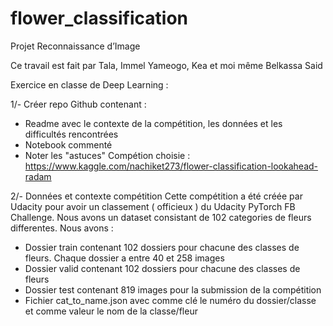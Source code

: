# flower_classification
Projet Reconnaissance d’Image

Ce travail est fait par Tala, Immel Yameogo, Kea et moi même Belkassa Said

Exercice en classe de Deep Learning :

1/- Créer repo Github contenant :
* Readme avec le contexte de la compétition, les données et les difficultés rencontrées
* Notebook commenté
* Noter les "astuces"
Compétion choisie : https://www.kaggle.com/nachiket273/flower-classification-lookahead-radam

2/- Données et contexte compétition
Cette compétition a été créée par Udacity pour avoir un classement ( officieux ) du Udacity PyTorch FB Challenge. Nous avons un dataset consistant de 102 categories de fleurs differentes. Nous avons :

* Dossier train contenant 102 dossiers pour chacune des classes de fleurs. Chaque dossier a entre 40 et 258 images
* Dossier valid contenant 102 dossiers pour chacune des classes de fleurs
* Dossier test contenant 819 images pour la submission de la compétition
* Fichier cat_to_name.json avec comme clé le numéro du dossier/classe et comme valeur le nom de la classe/fleur
